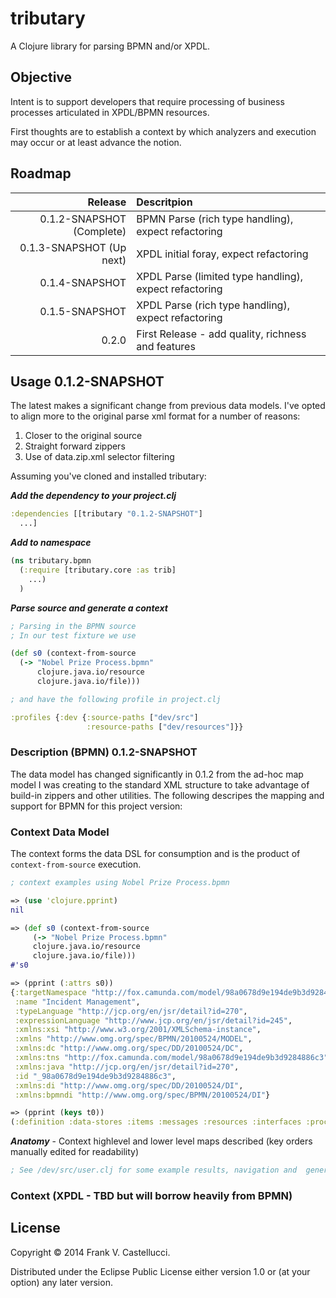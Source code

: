 # tributary

A Clojure library for parsing BPMN and/or XPDL.

## Objective

Intent is to support developers that require processing of business processes articulated in XPDL/BPMN resources.

First thoughts are to establish a context by which analyzers and execution may occur or at least advance the notion.

## Roadmap

| Release | Descritpion |
| -------: | :----------- |
| 0.1.2-SNAPSHOT (Complete)  | BPMN Parse (rich type handling), expect refactoring |
| 0.1.3-SNAPSHOT (Up next)   | XPDL initial foray, expect refactoring |
| 0.1.4-SNAPSHOT   | XPDL Parse (limited type handling), expect refactoring |
| 0.1.5-SNAPSHOT   | XPDL Parse (rich type handling), expect refactoring |
| 0.2.0            | First Release - add quality, richness and features |


## Usage 0.1.2-SNAPSHOT
The latest makes a significant change from previous data models. I've opted to align more to the original parse xml format for a number of reasons:

1. Closer to the original source
2. Straight forward zippers
3. Use of data.zip.xml selector filtering


Assuming you've cloned and installed tributary:

___Add the dependency to your project.clj___
````clojure
:dependencies [[tributary "0.1.2-SNAPSHOT"]
  ...]
````
___Add to namespace___
````clojure
(ns tributary.bpmn
  (:require [tributary.core :as trib]
    ...)
  )
````
___Parse source and generate a context___
````clojure
; Parsing in the BPMN source
; In our test fixture we use

(def s0 (context-from-source
  (-> "Nobel Prize Process.bpmn"
      clojure.java.io/resource
      clojure.java.io/file)))

; and have the following profile in project.clj

:profiles {:dev {:source-paths ["dev/src"]
                 :resource-paths ["dev/resources"]}}
````

### Description (BPMN) 0.1.2-SNAPSHOT

The data model has changed significantly in 0.1.2 from the ad-hoc map model I was creating to the standard XML structure to take advantage of build-in zippers and other utilities. The following descripes the mapping
and support for BPMN for this project version:

### Context Data Model

The context forms the data DSL for consumption and is the product of `context-from-source` execution.

````clojure
; context examples using Nobel Prize Process.bpmn

=> (use 'clojure.pprint)
nil

=> (def s0 (context-from-source
     (-> "Nobel Prize Process.bpmn"
     clojure.java.io/resource
     clojure.java.io/file)))
#'s0

=> (pprint (:attrs s0))
{:targetNamespace "http://fox.camunda.com/model/98a0678d9e194de9b3d9284886c3",
 :name "Incident Management",
 :typeLanguage "http://jcp.org/en/jsr/detail?id=270",
 :expressionLanguage "http://www.jcp.org/en/jsr/detail?id=245",
 :xmlns:xsi "http://www.w3.org/2001/XMLSchema-instance",
 :xmlns "http://www.omg.org/spec/BPMN/20100524/MODEL",
 :xmlns:dc "http://www.omg.org/spec/DD/20100524/DC",
 :xmlns:tns "http://fox.camunda.com/model/98a0678d9e194de9b3d9284886c3",
 :xmlns:java "http://jcp.org/en/jsr/detail?id=270",
 :id "_98a0678d9e194de9b3d9284886c3",
 :xmlns:di "http://www.omg.org/spec/DD/20100524/DI",
 :xmlns:bpmndi "http://www.omg.org/spec/BPMN/20100524/DI"}

=> (pprint (keys t0))
(:definition :data-stores :items :messages :resources :interfaces :processes)

````
***Anatomy*** - Context highlevel and lower level maps described (key orders manually edited for readability)

````clojure
; See /dev/src/user.clj for some example results, navigation and  general usage
````

### Context (XPDL - TBD but will borrow heavily from BPMN)


## License

Copyright © 2014 Frank V. Castellucci.

Distributed under the Eclipse Public License either version 1.0 or (at
your option) any later version.
